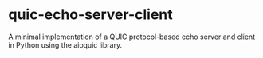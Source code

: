 # quic-echo-server-client
A minimal implementation of a QUIC protocol-based echo server and client in Python using the aioquic library.
